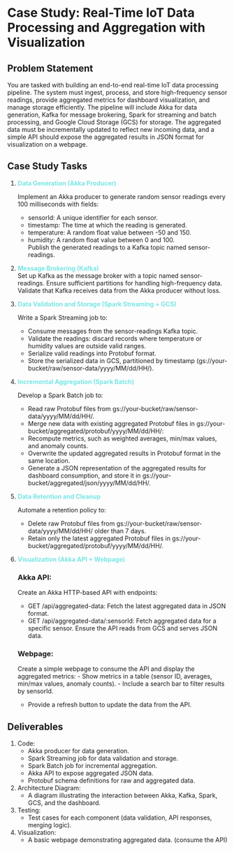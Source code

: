 # Case Study: Real-Time IoT Data Processing and Aggregation with Visualization

##  Problem Statement
You are tasked with building an end-to-end real-time IoT data processing pipeline. The system must ingest, process, and store high-frequency sensor readings, provide aggregated metrics for dashboard visualization, and manage storage efficiently. The pipeline will include Akka for data generation, Kafka for message brokering, Spark for streaming and batch processing, and Google Cloud Storage (GCS) for storage. The aggregated data must be incrementally updated to reflect new incoming data, and a simple API should expose the aggregated results in JSON format for visualization on a webpage.

## Case Study Tasks
1. <b style="color: #79e5e5"> Data Generation (Akka Producer) </b> <br>
   
   Implement an Akka producer to generate random sensor readings every 100 milliseconds with fields: <br>
   * sensorId: A unique identifier for each sensor.
   * timestamp: The time at which the reading is generated.
   * temperature: A random float value between -50 and 150.
   * humidity: A random float value between 0 and 100. <br>
   Publish the generated readings to a Kafka topic named sensor-readings.
2. <b style="color: #79e5e5"> Message Brokering (Kafka) </b> <br>
   Set up Kafka as the message broker with a topic named sensor-readings. Ensure sufficient partitions for handling high-frequency data. Validate that Kafka receives data from the Akka producer without loss.
3. <b style="color: #79e5e5"> Data Validation and Storage (Spark Streaming + GCS)</b> <br>
   
   Write a Spark Streaming job to:
   * Consume messages from the sensor-readings Kafka topic.
   * Validate the readings: discard records where temperature or humidity values are outside valid ranges.
   * Serialize valid readings into Protobuf format.
   * Store the serialized data in GCS, partitioned by timestamp (gs://your-bucket/raw/sensor-data/yyyy/MM/dd/HH/).
4. <b style="color: #79e5e5"> Incremental Aggregation (Spark Batch)</b> <br>

   Develop a Spark Batch job to:
   * Read raw Protobuf files from gs://your-bucket/raw/sensor-data/yyyy/MM/dd/HH/.
   * Merge new data with existing aggregated Protobuf files in gs://your-bucket/aggregated/protobuf/yyyy/MM/dd/HH/:
   * Recompute metrics, such as weighted averages, min/max values, and anomaly counts.
   * Overwrite the updated aggregated results in Protobuf format in the same location.
   * Generate a JSON representation of the aggregated results for dashboard consumption, and store it in gs://your-bucket/aggregated/json/yyyy/MM/dd/HH/.

5. <b style="color: #79e5e5"> Data Retention and Cleanup</b> <br>
   
   Automate a retention policy to:
   * Delete raw Protobuf files from gs://your-bucket/raw/sensor-data/yyyy/MM/dd/HH/ older than 7 days.
   * Retain only the latest aggregated Protobuf files in gs://your- bucket/aggregated/protobuf/yyyy/MM/dd/HH/.
6. <b style="color: #79e5e5"> Visualization (Akka API + Webpage) </b>
    
    ### Akka API:
    Create an Akka HTTP-based API with endpoints:
    * GET /api/aggregated-data: Fetch the latest aggregated data in JSON format.
    * GET /api/aggregated-data/:sensorId: Fetch aggregated data for a specific sensor. Ensure the API reads from GCS and serves JSON data.
    ### Webpage:
    Create a simple webpage to consume the API and display the aggregated metrics: - Show metrics in a table (sensor ID, averages, min/max values, anomaly counts). - Include a search bar to filter results by sensorId.
    * Provide a refresh button to update the data from the API.
  
## Deliverables
1. Code:
      * Akka producer for data generation.
      * Spark Streaming job for data validation and storage.
      * Spark Batch job for incremental aggregation.
      * Akka API to expose aggregated JSON data.
      * Protobuf schema definitions for raw and aggregated data.
2. Architecture Diagram:
      * A diagram illustrating the interaction between Akka, Kafka, Spark, GCS, and the dashboard.
3. Testing:
      * Test cases for each component (data validation, API responses, merging logic).
4. Visualization:
      * A basic webpage demonstrating aggregated data. (consume the API)
